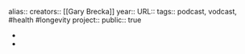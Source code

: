 alias::
creators:: [[Gary Brecka]] 
year::
URL:: 
tags:: podcast, vodcast, #health #longevity 
project::
public:: true

-
-